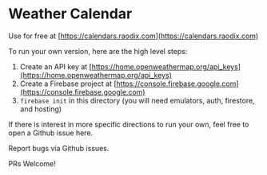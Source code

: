 # Weather Calendar

Use for free at [https://calendars.raodix.com](https://calendars.raodix.com)

To run your own version, here are the high level steps:

1. Create an API key at [https://home.openweathermap.org/api_keys](https://home.openweathermap.org/api_keys)
1. Create a Firebase project at [https://console.firebase.google.com](https://console.firebase.google.com)
1. `firebase init` in this directory (you will need emulators, auth, firestore, and hosting)

If there is interest in more specific directions to run your own, feel free to open a Github issue here.

Report bugs via Github issues.

PRs Welcome!
